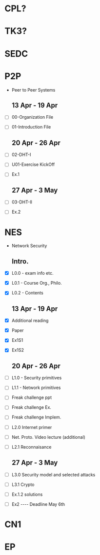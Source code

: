 CPL?
========================



TK3?
========================



SEDC
========================


P2P
========================
- Peer to Peer Systems

  13 Apr - 19 Apr
  -----
- [ ] 00-Organization File
- [ ] 01-Introduction File

  20 Apr - 26 Apr
  -----
- [ ] 02-DHT-I
- [ ] U01-Exercise KickOff
- [ ] Ex.1

  27 Apr - 3 May
  -----
- [ ] 03-DHT-II
- [ ] Ex.2


NES
========================
- Network Security

  Intro.
  -----
- [x] L0.0 - exam info etc.
- [x] L0.1 - Course Org., Philo.
- [x] L0.2 - Contents

  13 Apr - 19 Apr
  -----
- [x] Additional reading
- [x] Paper
- [x] Ex1S1
- [x] Ex1S2

  20 Apr - 26 Apr
  -----
- [ ] L1.0 - Security primitives
- [ ] L1.1 - Network primitives
- [ ] Freak challenge ppt
- [ ] Freak challenge Ex.
- [ ] Freak challenge Implem.
- [ ] L2.0 Internet primer
- [ ] Net. Proto. Video lecture (additional)
- [ ] L2.1 Reconnaisance

  27 Apr - 3 May
  -----
- [ ] L3.0 Security model and selected attacks
- [ ] L3.1 Crypto
- [ ] Ex.1.2 solutions
- [ ] Ex2 ---- Deadline May 6th



CN1
========================



EP
========================


